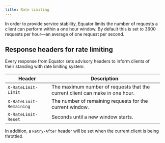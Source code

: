 ```yaml
---
title: Rate Limiting
---
```


In order to provide service stability, Equator limits the number of requests a
client can perform within a one hour window.  By default this is set to 3600
requests per hour—an average of one request per second.

## Response headers for rate limiting

Every response from Equator sets advisory headers to inform clients of their
standing with rate limiting system:

|          Header         |                               Description                                |
| ----------------------- | ------------------------------------------------------------------------ |
| `X-RateLimit-Limit`     | The maximum number of requests that the current client can make in one hour. |
| `X-RateLimit-Remaining` | The number of remaining requests for the current window.                 |
| `X-RateLimit-Reset`     | Seconds until a new window starts.                                        |

In addition, a `Retry-After` header will be set when the current client is being
throttled.

